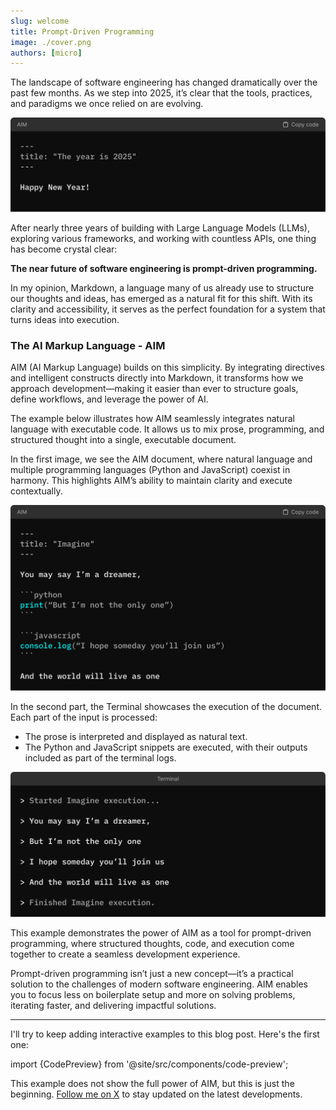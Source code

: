```yaml
---
slug: welcome
title: Prompt-Driven Programming
image: ./cover.png
authors: [micro]
---
```


The landscape of software engineering has changed dramatically over the past few months. As we step into 2025, it’s clear that the tools, practices, and paradigms we once relied on are evolving.

![AIM](./code-ny.png)

<!-- truncate -->

After nearly three years of building with Large Language Models (LLMs), exploring various frameworks, and working with countless APIs, one thing has become crystal clear:

**The near future of software engineering is prompt-driven programming.**

In my opinion, Markdown, a language many of us already use to structure our thoughts and ideas, has emerged as a natural fit for this shift. With its clarity and accessibility, it serves as the perfect foundation for a system that turns ideas into execution.

### The AI Markup Language - AIM

AIM (AI Markup Language) builds on this simplicity. By integrating directives and intelligent constructs directly into Markdown, it transforms how we approach development—making it easier than ever to structure goals, define workflows, and leverage the power of AI.

The example below illustrates how AIM seamlessly integrates natural language with executable code. It allows us to mix prose, programming, and structured thought into a single, executable document.

In the first image, we see the AIM document, where natural language and multiple programming languages (Python and JavaScript) coexist in harmony. This highlights AIM’s ability to maintain clarity and execute contextually.

![AIM](./code-snip.png)

In the second part, the Terminal showcases the execution of the document. Each part of the input is processed:

- The prose is interpreted and displayed as natural text.
- The Python and JavaScript snippets are executed, with their outputs included as part of the terminal logs.

![AIM](./code-exec.png)

This example demonstrates the power of AIM as a tool for prompt-driven programming, where structured thoughts, code, and execution come together to create a seamless development experience.

Prompt-driven programming isn’t just a new concept—it’s a practical solution to the challenges of modern software engineering. AIM enables you to focus less on boilerplate setup and more on solving problems, iterating faster, and delivering impactful solutions.

---

I'll try to keep adding interactive examples to this blog post. Here's the first one:

import {CodePreview} from '@site/src/components/code-preview';

<CodePreview title="another-example.aim" example="dreamer"></CodePreview>

This example does not show the full power of AIM, but this is just the beginning. [Follow me on X](https://x.com/microchipgnu) to stay updated on the latest developments.